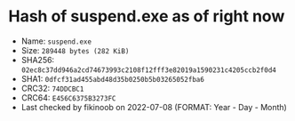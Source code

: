 # Hash of suspend.exe as of right now

- Name: `suspend.exe`
- Size: `289448 bytes (282 KiB)`
- SHA256: `02ec8c37dd946a2cd74673993c2108f12fff3e82019a1590231c4205ccb2f0d4`
- SHA1: `0dfcf31ad455abd48d35b0250b5b03265052fba6`
- CRC32: `74DDCBC1`
- CRC64: `E456C6375B3273FC`
- Last checked by fikinoob on 2022-07-08 (FORMAT: Year - Day - Month)
